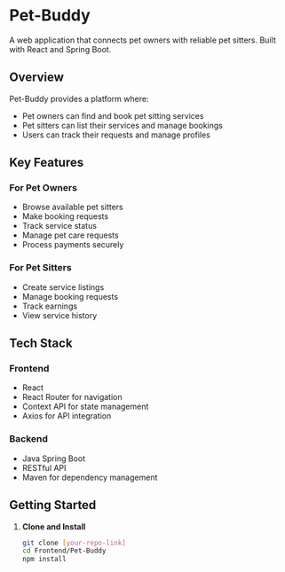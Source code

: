 # Pet-Buddy

A web application that connects pet owners with reliable pet sitters. Built with React and Spring Boot.

## Overview

Pet-Buddy provides a platform where:
- Pet owners can find and book pet sitting services
- Pet sitters can list their services and manage bookings
- Users can track their requests and manage profiles

## Key Features

### For Pet Owners
- Browse available pet sitters
- Make booking requests
- Track service status
- Manage pet care requests
- Process payments securely

### For Pet Sitters
- Create service listings
- Manage booking requests
- Track earnings
- View service history

## Tech Stack

### Frontend
- React 
- React Router for navigation
- Context API for state management
- Axios for API integration

### Backend
- Java Spring Boot
- RESTful API
- Maven for dependency management

## Getting Started

1. **Clone and Install**
   ```bash
   git clone [your-repo-link]
   cd Frontend/Pet-Buddy
   npm install
